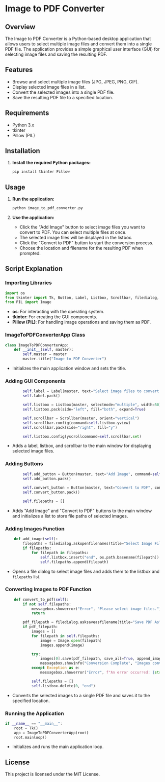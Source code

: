 # Image to PDF Converter

## Overview

The Image to PDF Converter is a Python-based desktop application that allows users to select multiple image files and convert them into a single PDF file. The application provides a simple graphical user interface (GUI) for selecting image files and saving the resulting PDF.

## Features

- Browse and select multiple image files (JPG, JPEG, PNG, GIF).
- Display selected image files in a list.
- Convert the selected images into a single PDF file.
- Save the resulting PDF file to a specified location.

## Requirements

- Python 3.x
- tkinter
- Pillow (PIL)

## Installation

1. **Install the required Python packages:**
   ```bash
   pip install tkinter Pillow
   ```

##

## Usage

1. **Run the application:**
   ```bash
   python image_to_pdf_converter.py
   ```

2. **Use the application:**
   - Click the "Add Image" button to select image files you want to convert to PDF. You can select multiple files at once.
   - The selected image files will be displayed in the listbox.
   - Click the "Convert to PDF" button to start the conversion process.
   - Choose the location and filename for the resulting PDF when prompted.

## Script Explanation

### Importing Libraries
```python
import os
from tkinter import Tk, Button, Label, Listbox, Scrollbar, filedialog, messagebox
from PIL import Image
```
- **os**: For interacting with the operating system.
- **tkinter**: For creating the GUI components.
- **Pillow (PIL)**: For handling image operations and saving them as PDF.

### ImageToPDFConverterApp Class
```python
class ImageToPDFConverterApp:
    def __init__(self, master):
        self.master = master
        master.title("Image to PDF Converter")
```
- Initializes the main application window and sets the title.

### Adding GUI Components
```python
        self.label = Label(master, text="Select image files to convert:")
        self.label.pack()

        self.listbox = Listbox(master, selectmode="multiple", width=50)
        self.listbox.pack(side="left", fill="both", expand=True)

        self.scrollbar = Scrollbar(master, orient="vertical")
        self.scrollbar.config(command=self.listbox.yview)
        self.scrollbar.pack(side="right", fill="y")

        self.listbox.config(yscrollcommand=self.scrollbar.set)
```
- Adds a label, listbox, and scrollbar to the main window for displaying selected image files.

### Adding Buttons
```python
        self.add_button = Button(master, text="Add Image", command=self.add_image)
        self.add_button.pack()
        
        self.convert_button = Button(master, text="Convert to PDF", command=self.convert_to_pdf)
        self.convert_button.pack()

        self.filepaths = []
```
- Adds "Add Image" and "Convert to PDF" buttons to the main window and initializes a list to store file paths of selected images.

### Adding Images Function
```python
    def add_image(self):
        filepaths = filedialog.askopenfilenames(title="Select Image Files", filetypes=[("Image Files", "*.jpg *.jpeg *.png *.gif")])
        if filepaths:
            for filepath in filepaths:
                self.listbox.insert("end", os.path.basename(filepath))
                self.filepaths.append(filepath)
```
- Opens a file dialog to select image files and adds them to the listbox and `filepaths` list.

### Converting Images to PDF Function
```python
    def convert_to_pdf(self):
        if not self.filepaths:
            messagebox.showerror("Error", "Please select image files.")
            return

        pdf_filepath = filedialog.asksaveasfilename(title="Save PDF As", defaultextension=".pdf", filetypes=[("PDF Files", "*.pdf")])
        if pdf_filepath:
            images = []
            for filepath in self.filepaths:
                image = Image.open(filepath)
                images.append(image)

            try:
                images[0].save(pdf_filepath, save_all=True, append_images=images[1:])
                messagebox.showinfo("Conversion Complete", "Images converted to PDF successfully!")
            except Exception as e:
                messagebox.showerror("Error", f"An error occurred: {str(e)}")

            self.filepaths = []
            self.listbox.delete(0, "end")
```
- Converts the selected images to a single PDF file and saves it to the specified location.

### Running the Application
```python
if __name__ == "__main__":
    root = Tk()
    app = ImageToPDFConverterApp(root)
    root.mainloop()
```
- Initializes and runs the main application loop.

## License

This project is licensed under the MIT License.
